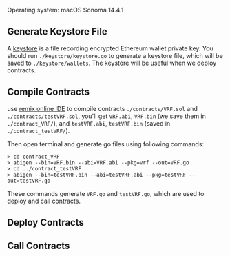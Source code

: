 Operating system: macOS Sonoma 14.4.1

## Generate Keystore File
A [keystore](https://goethereumbook.org/keystore/) is a file recording encrypted Ethereum wallet private key. You should run `./keystore/keystore.go` to generate a keystore file, which will be saved to `./keystore/wallets`.
The keystore will be useful when we deploy contracts.

## Compile Contracts
use [remix online IDE](https://remix.ethereum.org/) to compile contracts `./contracts/VRF.sol` and `./contracts/testVRF.sol`, you'll get `VRF.abi`, `VRF.bin` (we save them in `./contract_VRF/`), and `testVRF.abi`, `testVRF.bin` (saved in `./contract_testVRF/`).

Then open terminal and generate go files using following commands:
```
> cd contract_VRF
> abigen --bin=VRF.bin --abi=VRF.abi --pkg=vrf --out=VRF.go
> cd ../contract_testVRF
> abigen --bin=testVRF.bin --abi=testVRF.abi --pkg=testVRF --out=testVRF.go  
```
These commands generate `VRF.go` and `testVRF.go`, which are used to deploy and call contracts.

## Deploy Contracts

## Call Contracts
